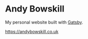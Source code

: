 # Andy Bowskill

My personal website built with [Gatsby](https://github.com/gatsbyjs/gatsby "Gatsby").

https://andybowskill.co.uk

